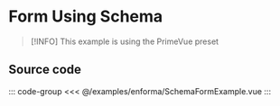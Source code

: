 <script setup>
import FormExample from './enforma/SchemaFormExample.vue'
</script>

# Form Using Schema

> [!INFO] This example is using the PrimeVue preset

<ClientOnly>
    <LiveDemo :component="FormExample"></LiveDemo>
</ClientOnly>

## Source code

::: code-group
<<< @/examples/enforma/SchemaFormExample.vue
:::

